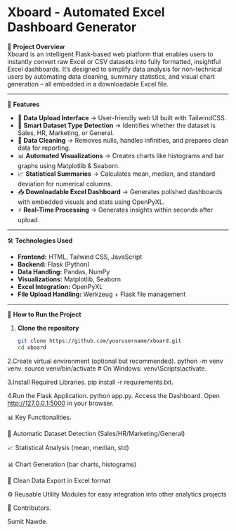 # Xboard - Automated Excel Dashboard Generator

📌 **Project Overview**  
Xboard is an intelligent Flask-based web platform that enables users to instantly convert raw Excel or CSV datasets into fully formatted, insightful Excel dashboards. It’s designed to simplify data analysis for non-technical users by automating data cleaning, summary statistics, and visual chart generation – all embedded in a downloadable Excel file.

---

🎯 **Features**

- 📂 **Data Upload Interface** → User-friendly web UI built with TailwindCSS.
- 🧠 **Smart Dataset Type Detection** → Identifies whether the dataset is Sales, HR, Marketing, or General.
- 🧹 **Data Cleaning** → Removes nulls, handles infinities, and prepares clean data for reporting.
- 📊 **Automated Visualizations** → Creates charts like histograms and bar graphs using Matplotlib & Seaborn.
- 📈 **Statistical Summaries** → Calculates mean, median, and standard deviation for numerical columns.
- 📥 **Downloadable Excel Dashboard** → Generates polished dashboards with embedded visuals and stats using OpenPyXL.
- ⚡ **Real-Time Processing** → Generates insights within seconds after upload.

---

🛠️ **Technologies Used**

- **Frontend:** HTML, Tailwind CSS, JavaScript  
- **Backend:** Flask (Python)  
- **Data Handling:** Pandas, NumPy  
- **Visualizations:** Matplotlib, Seaborn  
- **Excel Integration:** OpenPyXL  
- **File Upload Handling:** Werkzeug + Flask file management

---

🚀 **How to Run the Project**

1. **Clone the repository**
   ```bash
   git clone https://github.com/yourusername/xboard.git
   cd xboard
2.Create virtual environment (optional but recommended).
python -m venv venv.
source venv/bin/activate  # On Windows: venv\Scripts\activate.

3.Install Required Libraries.
pip install -r requirements.txt.

4.Run the Flask Application.
python app.py.
Access the Dashboard.
Open http://127.0.0.1:5000 in your browser.

📊 Key Functionalities.

🧠 Automatic Dataset Detection (Sales/HR/Marketing/General)

📈 Statistical Analysis (mean, median, std)

📊 Chart Generation (bar charts, histograms)

📁 Clean Data Export in Excel format

⚙️ Reusable Utility Modules for easy integration into other analytics projects

👤 Contributors.

Sumit Nawde. 
